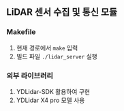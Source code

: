 ## LiDAR 센서 수집 및 통신 모듈

### Makefile

1. 현재 경로에서 `make` 입력
2. 빌드 파일 `./lidar_server` 실행

### 외부 라이브러리

1. YDLidar-SDK 활용하여 구현
2. YDLidar X4 pro 모델 사용
